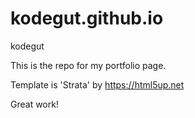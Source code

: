# kodegut.github.io
kodegut

This is the repo for my portfolio page.

Template is 'Strata' by https://html5up.net

Great work!
